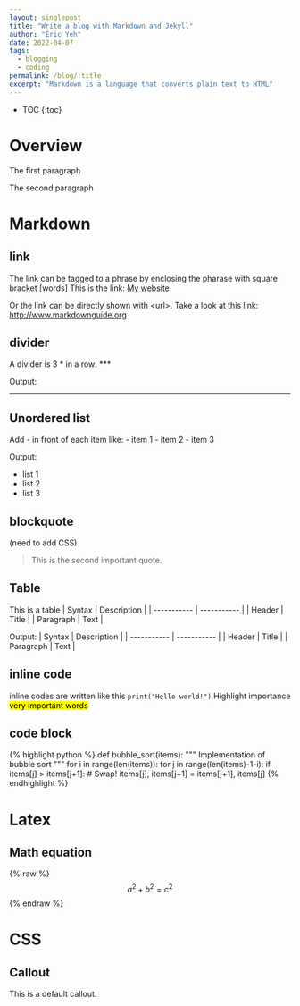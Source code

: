```yaml
---
layout: singlepost
title: "Write a blog with Markdown and Jekyll"
author: "Eric Yeh"
date: 2022-04-07
tags: 
  - blogging
  - coding
permalink: /blog/:title
excerpt: "Markdown is a language that converts plain text to HTML"
---
```


* TOC
{:toc}


# Overview

<p>The first paragraph</p>

<p>The second paragraph</p>

# Markdown

## link

The link can be tagged to a phrase by enclosing the pharase with square bracket \[words\] 
This is the link: [My website](https://ericyeh-dr.github.io)

Or the link can be directly shown with \<url\>. Take a look at this link: <http://www.markdownguide.org>

## divider

A divider is 3 \* in a row: \*\*\*

Output:
***

## Unordered list

Add \- in front of each item like:
\- item 1
\- item 2
\- item 3

Output:
- list 1
- list 2
- list 3

## blockquote

(need to add CSS)
> This is the second important quote.

## Table

This is a table
\| Syntax      \| Description \|
\| ----------- \| ----------- \|
\| Header      \| Title       \|
\| Paragraph   \| Text        \|


Output:
| Syntax      | Description |
| ----------- | ----------- |
| Header      | Title       |
| Paragraph   | Text        |

## inline code

inline codes are written like this `print("Hello world!")`
Highlight importance <mark>very important words</mark>

## code block

{% highlight python %}
def bubble_sort(items):
    """ Implementation of bubble sort """
    for i in range(len(items)):
        for j in range(len(items)-1-i):
            if items[j] > items[j+1]:
                # Swap!
                items[j], items[j+1] = items[j+1], items[j]
{% endhighlight %}

# Latex

## Math equation

{% raw %}
  $$a^2 + b^2 = c^2$$
{% endraw %}

# CSS

## Callout

<div class="callout callout-default">
  This is a default callout.
</div>









  



